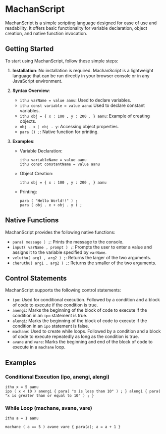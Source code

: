 # MachanScript

MachanScript is a simple scripting language designed for ease of use and readability. It offers basic functionality for variable declaration, object creation, and native function invocation.

## Getting Started

To start using MachanScript, follow these simple steps:

1. **Installation**: No installation is required. MachanScript is a lightweight language that can be run directly in your browser console or in any JavaScript environment.

2. **Syntax Overview**:

   - `ithu varName = value aanu`: Used to declare variables.
   - `ithu const variable = value aanu`: Used to declare constant variables.
   - `ithu obj = { x : 100 , y : 200 , } aanu`: Example of creating objects.
   - `obj . x | obj . y`: Accessing object properties.
   - `para () ;`: Native function for printing.

3. **Examples**:

   - Variable Declaration:

     ```
     ithu variableName = value aanu
     ithu const constantName = value aanu
     ```

   - Object Creation:

     ```
     ithu obj = { x : 100 , y : 200 , } aanu
     ```

   - Printing:
     ```
     para ( "Hello World!!" ) ;
     para ( obj . x + obj . y ) ;
     ```

## Native Functions

MachanScript provides the following native functions:

- `para( message ) ;`: Prints the message to the console.
- `input( varName , prompt ) ;`: Prompts the user to enter a value and assigns it to the variable specified by `varName`.
- `veluthu( arg1 , arg2 ) ;`: Returns the larger of the two arguments.
- `cheruthu( arg1 , arg2 ) ;`: Returns the smaller of the two arguments.

## Control Statements

MachanScript supports the following control statements:

- `ipo`: Used for conditional execution. Followed by a condition and a block of code to execute if the condition is true.
- `anengi`: Marks the beginning of the block of code to execute if the condition in an `ipo` statement is true.
- `alengi`: Marks the beginning of the block of code to execute if the condition in an `ipo` statement is false.
- `machane`: Used to create while loops. Followed by a condition and a block of code to execute repeatedly as long as the condition is true.
- `avane` and `vare`: Marks the beginning and end of the block of code to execute in a `machane` loop.

## Examples

### Conditional Execution (ipo, anengi, alengi)

```usage
ithu x = 5 aanu
ipo ( x < 10 ) anengi { para( "x is less than 10" ) ; } alengi { para( "x is greater than or equal to 10" ) ; }
```
### While Loop (machane, avane, vare)

```usage
ithu a = 1 aanu

machane ( a == 5 ) avane vare { para(a); a = a + 1 }
```
